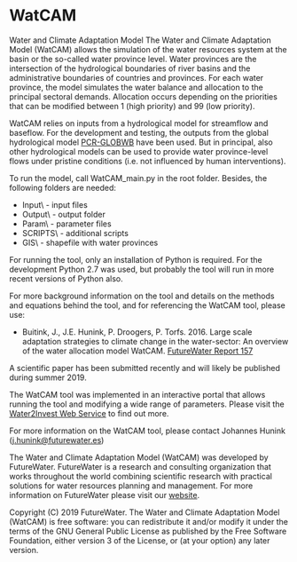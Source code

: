 # WatCAM
Water and Climate Adaptation Model 
The Water and Climate Adaptation Model (WatCAM) allows the simulation of the water resources system at the basin or the so-called water province level. Water provinces are the intersection of the hydrological boundaries of river basins and the administrative boundaries of countries and provinces. For each water province, the model simulates the water balance and allocation to the principal sectoral demands. Allocation occurs depending on the priorities that can be modified between 1 (high priority) and 99 (low priority).

WatCAM relies on inputs from a hydrological model for streamflow and baseflow. For the development and testing, the outputs from the global hydrological model [PCR-GLOBWB](http://www.globalhydrology.nl/models/pcr-globwb-2-0/) have been used. But in principal, also other hydrological models can be used to provide water province-level flows under pristine conditions (i.e. not influenced by human interventions).

To run the model, call WatCAM_main.py in the root folder. Besides, the following folders are needed:
-	Input\ - input files
-	Output\ - output folder
-	Param\ - parameter files
-	SCRIPTS\ - additional scripts
-	GIS\ - shapefile with water provinces

For running the tool, only an installation of Python is required. For the development Python 2.7 was used, but probably the tool will run in more recent versions of Python also.

For more background information on the tool and details on the methods and equations behind the tool, and for referencing the WatCAM tool, please use:
-	Buitink, J., J.E. Hunink, P. Droogers, P. Torfs. 2016. Large scale adaptation strategies to climate change in the water-sector: An overview of the water allocation model WatCAM. [FutureWater Report 157](https://www.futurewater.nl/wp-content/uploads/2016/10/FW-report_WatCAM_JoostBuitink.pdf)

A scientific paper has been submitted recently and will likely be published during summer 2019.

The WatCAM tool was implemented in an interactive portal that allows running the tool and modifying a wide range of parameters. Please visit the [Water2Invest Web Service](http://w2i.geo.uu.nl/) to find out more.

For more information on the WatCAM tool, please contact Johannes Hunink (j.hunink@futurewater.es) 

The Water and Climate Adaptation Model (WatCAM) was developed by FutureWater. FutureWater is a research and consulting organization that works throughout the world combining scientific research with practical solutions for water resources planning and management.  For more information on FutureWater please visit our [website](http://futurewater.eu/).

Copyright (C) 2019 FutureWater. The Water and Climate Adaptation Model (WatCAM) is free software: you can redistribute it and/or modify it under the terms of the GNU General Public License as published by the Free Software Foundation, either version 3 of the License, or (at your option) any later version.
